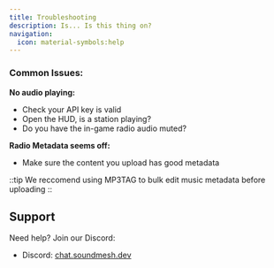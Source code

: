 ```yaml
---
title: Troubleshooting
description: Is... Is this thing on?
navigation:
  icon: material-symbols:help
---
```


### Common Issues:

**No audio playing:**
- Check your API key is valid
- Open the HUD, is a station playing?
- Do you have the in-game radio audio muted?

**Radio Metadata seems off:**
- Make sure the content you upload has good metadata

::tip
We reccomend using MP3TAG to bulk edit music metadata before uploading
::

## Support

Need help? Join our Discord:
- Discord: [chat.soundmesh.dev](https://chat.soundmesh.dev)